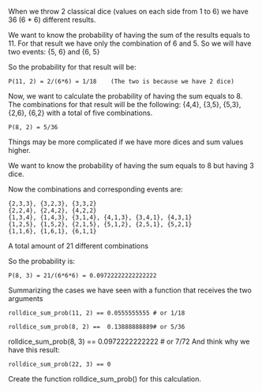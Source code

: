 When we throw 2 classical dice (values on each side from 1 to 6) we have 36 (6 * 6) different results.

We want to know the probability of having the sum of the results equals to 11. For that result we have only the combination of 6 and 5. So we will have two events: {5, 6} and {6, 5}

So the probability for that result will be:
```
P(11, 2) = 2/(6*6) = 1/18    (The two is because we have 2 dice)
```

Now, we want to calculate the probability of having the sum equals to 8. The combinations for that result will be the following: {4,4}, {3,5}, {5,3}, {2,6}, {6,2} with a total of five combinations.

```
P(8, 2) = 5/36
```

Things may be more complicated if we have more dices and sum values higher.

We want to know the probability of having the sum equals to 8 but having 3 dice.

Now the combinations and corresponding events are:

```
{2,3,3}, {3,2,3}, {3,3,2}
{2,2,4}, {2,4,2}, {4,2,2}
{1,3,4}, {1,4,3}, {3,1,4}, {4,1,3}, {3,4,1}, {4,3,1}
{1,2,5}, {1,5,2}, {2,1,5}, {5,1,2}, {2,5,1}, {5,2,1}
{1,1,6}, {1,6,1}, {6,1,1}
```

A total amount of 21 different combinations

So the probability is:

```
P(8, 3) = 21/(6*6*6) = 0.09722222222222222
```

Summarizing the cases we have seen with a function that receives the two arguments

```
rolldice_sum_prob(11, 2) == 0.0555555555 # or 1/18

rolldice_sum_prob(8, 2) ==  0.13888888889# or 5/36
```

rolldice_sum_prob(8, 3) == 0.0972222222222  # or 7/72
And think why we have this result:
```
rolldice_sum_prob(22, 3) == 0
```
Create the function rolldice_sum_prob() for this calculation.